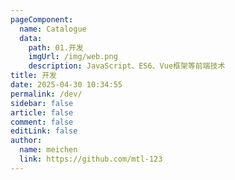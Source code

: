 ```yaml
---
pageComponent:
  name: Catalogue
  data:
    path: 01.开发
    imgUrl: /img/web.png
    description: JavaScript、ES6、Vue框架等前端技术
title: 开发
date: 2025-04-30 10:34:55
permalink: /dev/
sidebar: false
article: false
comment: false
editLink: false
author:
  name: meichen
  link: https://github.com/mtl-123
---
```

